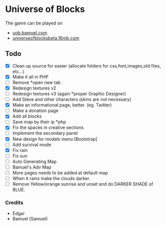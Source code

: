 #  **Universe of Blocks**
  The game can be played on
  
  - [uob.bamuel.com](http://uob.bamuel.com/index.html)
  - [universeofblocksbeta.16mb.com](http://universeofblocksbeta.16mb.com/)

## Todo
- [x] Clean up source for easier (allocate folders for css,font,images,old files, etc...)
- [x] Make it all in PHP
- [ ] Remove *open new tab 
- [x] Redesign textures v2
- [ ] Redesign textures v3    (again *proper Graphic Designer)
- [ ] Add Steve and other characters (skins are not necessary)
- [x] Make an informational page, better. (eg. Twitter)
- [ ] Make a donation page
- [x] Add all blocks
- [ ] Save map by their ip *php
- [x] Fix the spaces in creative sections
- [ ] Implement the secondary panel
- [x] New design for modals menu [Bootstrap]
- [ ] Add survival mode
- [x] Fix rain
- [ ] Fix sun
- [ ] Auto Generating Map
- [ ] Bamuel's Adv Map
- [ ] More pages needs to be added at default map
- [ ] When it rains make the clouds darker.
- [ ] Remove Yellow/orange sunrise and unset and do DARKER SHADE of BLUE.

### Credits 
- Edgar
- Bamuel (Samuel)
